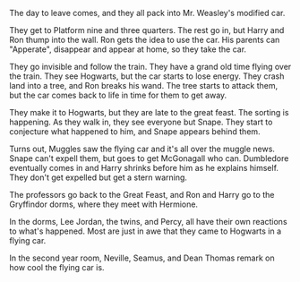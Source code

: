 The day to leave comes, and they all pack into Mr. Weasley's modified car.

They get to Platform nine and three quarters. The rest go in, but Harry and Ron
thump into the wall. Ron gets the idea to use the car. His parents can
"Apperate", disappear and appear at home, so they take the car.

They go invisible and follow the train. They have a grand old time flying over
the train. They see Hogwarts, but the car starts to lose energy. They crash
land into a tree, and Ron breaks his wand. The tree starts to attack them, but
the car comes back to life in time for them to get away.

They make it to Hogwarts, but they are late to the great feast. The sorting is
happening. As they walk in, they see everyone but Snape. They start to
conjecture what happened to him, and Snape appears behind them.

Turns out, Muggles saw the flying car and it's all over the muggle news. Snape
can't expell them, but goes to get McGonagall who can. Dumbledore eventually
comes in and Harry shrinks before him as he explains himself. They don't get
expelled but get a stern warning.

The professors go back to the Great Feast, and Ron and Harry go to the
Gryffindor dorms, where they meet with Hermione.

In the dorms, Lee Jordan, the twins, and Percy, all have their own reactions to
what's happened. Most are just in awe that they came to Hogwarts in a flying
car.

In the second year room, Neville, Seamus, and Dean Thomas remark on how cool
the flying car is.
